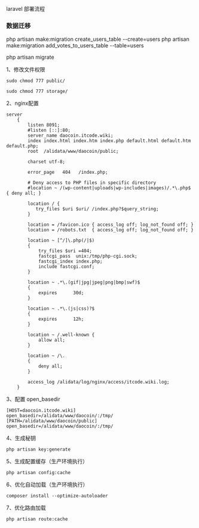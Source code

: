 laravel 部署流程
### 数据迁移
php artisan make:migration create_users_table --create=users
php artisan make:migration add_votes_to_users_table --table=users

php artisan migrate
 

1、修改文件权限
```
sudo chmod 777 public/

sudo chmod 777 storage/
```
2、nginx配置 
```
server
    {
        listen 8091;
        #listen [::]:80;
        server_name daocoin.itcode.wiki;
        index index.html index.htm index.php default.html default.htm default.php;
        root  /alidata/www/daocoin/public;
        
        charset utf-8;

        error_page   404   /index.php;

        # Deny access to PHP files in specific directory
        #location ~ /(wp-content|uploads|wp-includes|images)/.*\.php$ { deny all; }

        location / {
           try_files $uri $uri/ /index.php?$query_string;
        }
        
        location = /favicon.ico { access_log off; log_not_found off; }
        location = /robots.txt  { access_log off; log_not_found off; }

        location ~ [^/]\.php(/|$)
        {
            try_files $uri =404;
            fastcgi_pass  unix:/tmp/php-cgi.sock;
            fastcgi_index index.php;
            include fastcgi.conf;
        }

        location ~ .*\.(gif|jpg|jpeg|png|bmp|swf)$
        {
            expires      30d;
        }

        location ~ .*\.(js|css)?$
        {
            expires      12h;
        }

        location ~ /.well-known {
            allow all;
        }

        location ~ /\.
        {
            deny all;
        }
        
        access_log /alidata/log/nginx/access/itcode.wiki.log;
    }

```
3、配置 open_basedir

```
[HOST=daocoin.itcode.wiki]
open_basedir=/alidata/www/daocoin/:/tmp/
[PATH=/alidata/www/daocoin/public]
open_basedir=/alidata/www/daocoin/:/tmp/
```

4、生成秘钥
```angularjs
php artisan key:generate
```
5、生成配置缓存（生产环境执行）
```angularjs
php artisan config:cache
```
6、优化自动加载（生产环境执行）
```angularjs
composer install --optimize-autoloader
```
7、优化路由加载
```angularjs
php artisan route:cache
```